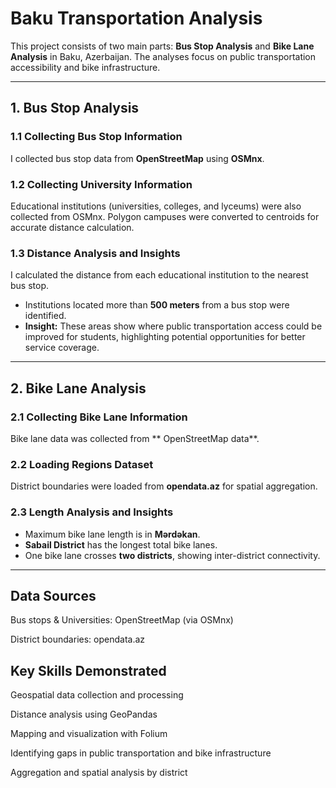 # Baku Transportation Analysis

This project consists of two main parts: **Bus Stop Analysis** and **Bike Lane Analysis** in Baku, Azerbaijan. The analyses focus on public transportation accessibility and bike infrastructure.

---

## 1. Bus Stop Analysis

### 1.1 Collecting Bus Stop Information
I collected bus stop data from **OpenStreetMap** using **OSMnx**.  

### 1.2 Collecting University Information
Educational institutions (universities, colleges, and lyceums) were also collected from OSMnx. Polygon campuses were converted to centroids for accurate distance calculation.  

### 1.3 Distance Analysis and Insights
I calculated the distance from each educational institution to the nearest bus stop.  
- Institutions located more than **500 meters** from a bus stop were identified.  
- **Insight:** These areas show where public transportation access could be improved for students, highlighting potential opportunities for better service coverage.  

---

## 2. Bike Lane Analysis

### 2.1 Collecting Bike Lane Information
Bike lane data was collected from ** OpenStreetMap data**.  

### 2.2 Loading Regions Dataset
District boundaries were loaded from **opendata.az** for spatial aggregation.  

### 2.3 Length Analysis and Insights
- Maximum bike lane length is in **Mərdəkan**.  
- **Sabail District** has the longest total bike lanes.  
- One bike lane crosses **two districts**, showing inter-district connectivity.  

---
## Data Sources
Bus stops & Universities: OpenStreetMap (via OSMnx)

District boundaries: opendata.az

## Key Skills Demonstrated
Geospatial data collection and processing

Distance analysis using GeoPandas

Mapping and visualization with Folium

Identifying gaps in public transportation and bike infrastructure

Aggregation and spatial analysis by district
